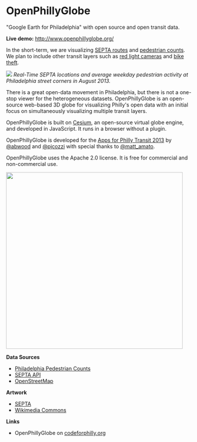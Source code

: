 OpenPhillyGlobe
===============

"Google Earth for Philadelphia" with open source and open transit data.

**Live demo:** http://www.openphillyglobe.org/

In the short-term, we are visualizing [SEPTA routes](http://www3.septa.org/hackathon/) and [pedestrian counts](http://philadelphiaretail.com/demographics-ped-count.aspx).  We plan to include other transit layers such as [red light cameras](https://github.com/CityOfPhiladelphia/ppa-data) and [bike theft](https://github.com/CityOfPhiladelphia/phl-open-geodata).

![](https://raw.github.com/AnalyticalGraphicsInc/OpenPhillyGlobe/master/Documentation/Ped.png)
_Real-Time SEPTA locations and average weekday pedestrian activity at Philadelphia street corners in August 2013._

There is a great open-data movement in Philadelphia, but there is not a one-stop viewer for the heterogeneous datasets.  OpenPhillyGlobe is an open-source web-based 3D globe for visualizing Philly's open data with an initial focus on simultaneously visualizing multiple transit layers.

OpenPhillyGlobe is built on [Cesium](https://github.com/AnalyticalGraphicsInc/cesium), an open-source virtual globe engine, and developed in JavaScript.  It runs in a browser without a plugin.

OpenPhillyGlobe is developed for the [Apps for Philly Transit 2013](http://appsforphilly.org/?tag=transit) by [@abwood](https://twitter.com/abwood) and [@pjcozzi](https://twitter.com/pjcozzi) with special thanks to [@matt_amato](https://twitter.com/matt_amato).

OpenPhillyGlobe uses the Apache 2.0 license.  It is free for commercial and non-commercial use.

<img src="https://raw.github.com/AnalyticalGraphicsInc/OpenPhillyGlobe/master/Documentation/alexSmall.jpg" width="480" />

**Data Sources**
* [Philadelphia Pedestrian Counts](http://philadelphiaretail.com/demographics-ped-count.aspx)
* [SEPTA API](http://www3.septa.org/hackathon/)
* [OpenStreetMap](http://www.openstreetmap.org/)

**Artwork**
* [SEPTA](https://twitter.com/SEPTA)
* [Wikimedia Commons](http://commons.wikimedia.org/wiki/File:Pictograms-nps-misc-pedestrian_crossing.svg)

**Links**
* OpenPhillyGlobe on [codeforphilly.org](http://codeforphilly.org/projects/OpenPhillyGlobe)
